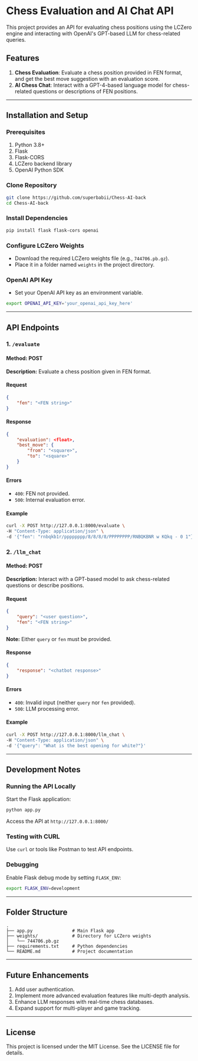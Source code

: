 # Chess Evaluation and AI Chat API

This project provides an API for evaluating chess positions using the LCZero engine and interacting with OpenAI's GPT-based LLM for chess-related queries.

## Features

1. **Chess Evaluation**: Evaluate a chess position provided in FEN format, and get the best move suggestion with an evaluation score.
2. **AI Chess Chat**: Interact with a GPT-4-based language model for chess-related questions or descriptions of FEN positions.

---

## Installation and Setup

### Prerequisites

1. Python 3.8+
2. Flask
3. Flask-CORS
4. LCZero backend library
5. OpenAI Python SDK

### Clone Repository
```bash
git clone https://github.com/superbabii/Chess-AI-back
cd Chess-AI-back
```

### Install Dependencies
```bash
pip install flask flask-cors openai
```

### Configure LCZero Weights
- Download the required LCZero weights file (e.g., `744706.pb.gz`).
- Place it in a folder named `weights` in the project directory.

### OpenAI API Key
- Set your OpenAI API key as an environment variable.
```bash
export OPENAI_API_KEY='your_openai_api_key_here'
```

---

## API Endpoints

### 1. `/evaluate`

#### Method: POST

**Description:** Evaluate a chess position given in FEN format.

#### Request
```json
{
    "fen": "<FEN string>"
}
```

#### Response
```json
{
    "evaluation": <float>,
    "best_move": {
        "from": "<square>",
        "to": "<square>"
    }
}
```

#### Errors
- `400`: FEN not provided.
- `500`: Internal evaluation error.

#### Example
```bash
curl -X POST http://127.0.0.1:8000/evaluate \
-H "Content-Type: application/json" \
-d '{"fen": "rnbqkb1r/pppppppp/8/8/8/8/PPPPPPPP/RNBQKBNR w KQkq - 0 1"}'
```

### 2. `/llm_chat`

#### Method: POST

**Description:** Interact with a GPT-based model to ask chess-related questions or describe positions.

#### Request
```json
{
    "query": "<user question>",
    "fen": "<FEN string>"
}
```
**Note:** Either `query` or `fen` must be provided.

#### Response
```json
{
    "response": "<chatbot response>"
}
```

#### Errors
- `400`: Invalid input (neither `query` nor `fen` provided).
- `500`: LLM processing error.

#### Example
```bash
curl -X POST http://127.0.0.1:8000/llm_chat \
-H "Content-Type: application/json" \
-d '{"query": "What is the best opening for white?"}'
```

---

## Development Notes

### Running the API Locally

Start the Flask application:
```bash
python app.py
```

Access the API at `http://127.0.0.1:8000/`

### Testing with CURL
Use `curl` or tools like Postman to test API endpoints.

### Debugging
Enable Flask debug mode by setting `FLASK_ENV`:
```bash
export FLASK_ENV=development
```

---

## Folder Structure

```
.
├── app.py               # Main Flask app
├── weights/             # Directory for LCZero weights
│   └── 744706.pb.gz
├── requirements.txt     # Python dependencies
└── README.md            # Project documentation
```

---

## Future Enhancements

1. Add user authentication.
2. Implement more advanced evaluation features like multi-depth analysis.
3. Enhance LLM responses with real-time chess databases.
4. Expand support for multi-player and game tracking.

---

## License

This project is licensed under the MIT License. See the LICENSE file for details.

